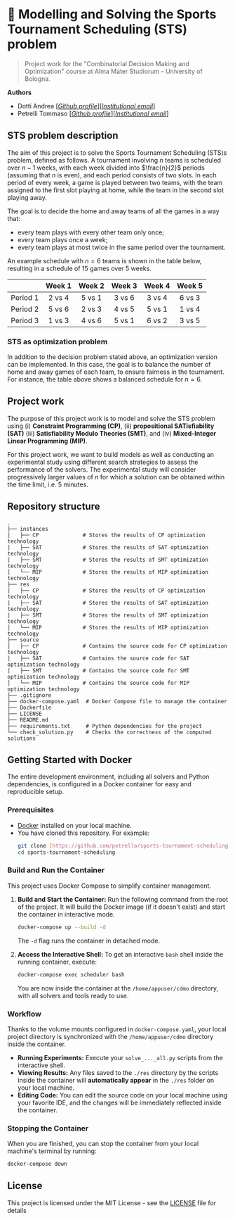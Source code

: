 # 🏈 Modelling and Solving the Sports Tournament Scheduling (STS) problem

> Project work for the "Combinatorial Decision Making and Optimization" 
> course at Alma Mater Studiorum - University of Bologna.

**Authors**
- Dotti Andrea [[_Github profile_](https://github.com/AndreaD002)][[_Institutional_ _email_](mailto:andrea.dotti4@studio.unibo.it)]
- Petrelli Tommaso [[_Github profile_](https://github.com/petrello)][[_Institutional_ _email_](mailto:tommaso.petrelli2@studio.unibo.it)]

## STS problem description
The aim of this project is to solve the Sports Tournament Scheduling (STS)s
problem, defined as follows.  A tournament involving $n$ teams is scheduled
over $n − 1$ weeks, with each week divided into $\frac{n}{2}$ periods 
(assuming that $n$ is even), and each period consists of two slots. 
In each period of every week, a game is played between two teams, with 
the team assigned to the first slot playing at home, while the
team in the second slot playing away.

The goal is to decide the home and away teams of all the games in a way that:
- every team plays with every other team only once;
- every team plays once a week;
- every team plays at most twice in the same period over the tournament.

An example schedule with $n=6$ teams is shown in the table below, resulting
in a schedule of 15 games over 5 weeks.

|          | Week 1    | Week 2    | Week 3    | Week 4    | Week 5    |
| -------- | :-------: | :-------: | :-------: | :-------: | :-------: |
| Period 1 | 2 vs 4    | 5 vs 1    | 3 vs 6    | 3 vs 4    | 6 vs 3    | 
| Period 2 | 5 vs 6    | 2 vs 3    | 4 vs 5    | 5 vs 1    | 1 vs 4    |
| Period 3 | 1 vs 3    | 4 vs 6    | 5 vs 1    | 6 vs 2    | 3 vs 5    |


### STS as optimization problem
In addition to the decision problem stated above, an optimization 
version can be implemented. In this case, the goal is to balance the number
of home and away games of each team, to ensure fairness in the tournament. 
For instance, the table above shows a balanced schedule for $n=6$.

## Project work
The purpose of this project work is to model and solve the STS problem
using
(i) **Constraint Programming (CP)**, 
(ii) **propositional SATisfiability (SAT)**
(iii) **Satisfiability Modulo Theories (SMT)**, and 
(iv) **Mixed-Integer Linear Programming (MIP)**.

For this project work, we want to build models as well as
conducting an experimental study using different search strategies
to assess the performance of the solvers. The experimental study
will consider progressively larger values of $n$ for which 
a solution can be obtained within the time limit, i.e. $5$ minutes.

## Repository structure

```
.
├── instances         
|   ├── CP              # Stores the results of CP optimization technology 
|   ├── SAT             # Stores the results of SAT optimization technology    
|   ├── SMT             # Stores the results of SMT optimization technology
│   └── MIP             # Stores the results of MIP optimization technology
├── res         
|   ├── CP              # Stores the results of CP optimization technology 
|   ├── SAT             # Stores the results of SAT optimization technology    
|   ├── SMT             # Stores the results of SMT optimization technology
│   └── MIP             # Stores the results of MIP optimization technology
├── source
|   ├── CP              # Contains the source code for CP optimization technology
|   ├── SAT             # Contains the source code for SAT optimization technology
|   ├── SMT             # Contains the source code for SMT optimization technology
│   └── MIP             # Contains the source code for MIP optimization technology
├── .gitignore
├── docker-compose.yaml  # Docker Compose file to manage the container
├── Dockerfile
├── LICENSE
├── README.md
├── requirements.txt     # Python dependencies for the project
└── check_solution.py    # Checks the correctness of the computed solutions 
```

## Getting Started with Docker

The entire development environment, including all solvers and Python dependencies, is configured in a Docker container for easy and reproducible setup.

### Prerequisites

* [Docker](https://www.docker.com/get-started) installed on your local machine.
* You have cloned this repository. For example:
    ```bash
    git clone [https://github.com/petrello/sports-tournament-scheduling.git](https://github.com/petrello/sports-tournament-scheduling.git)
    cd sports-tournament-scheduling
    ```

### Build and Run the Container

This project uses Docker Compose to simplify container management.

1.  **Build and Start the Container:**
    Run the following command from the root of the project. It will build the Docker image (if it doesn't exist) and start the container in interactive mode.
    ```bash
    docker-compose up --build -d
    ```
    The `-d` flag runs the container in detached mode.

2.  **Access the Interactive Shell:**
    To get an interactive `bash` shell inside the running container, execute:
    ```bash
    docker-compose exec scheduler bash
    ```
    You are now inside the container at the `/home/appuser/cdmo` directory, with all solvers and tools ready to use.

### Workflow

Thanks to the volume mounts configured in `docker-compose.yaml`, your local project directory is synchronized with the `/home/appuser/cdmo` directory inside the container.

* **Running Experiments:** Execute your `solve_..._all.py` scripts from the interactive shell.
* **Viewing Results:** Any files saved to the `./res` directory by the scripts inside the container will **automatically appear** in the `./res` folder on your local machine.
* **Editing Code:** You can edit the source code on your local machine using your favorite IDE, and the changes will be immediately reflected inside the container.

### Stopping the Container

When you are finished, you can stop the container from your local machine's terminal by running:
```bash
docker-compose down
```

## License
This project is licensed under the MIT License - see the [LICENSE](LICENSE) file for details
